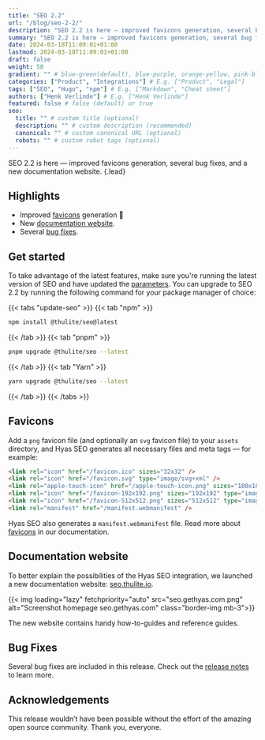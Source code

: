 ```yaml
---
title: "SEO 2.2"
url: "/blog/seo-2-2/"
description: "SEO 2.2 is here — improved favicons generation, several bug fixes, and a new documentation website."
summary: "SEO 2.2 is here — improved favicons generation, several bug fixes, and a new documentation website."
date: 2024-03-18T11:09:01+01:00
lastmod: 2024-03-18T11:09:01+01:00
draft: false
weight: 50
gradient: "" # blue-green(default), blue-purple, orange-yellow, pink-blue, or purple-orange (this setting is only relevant when "images: []")
categories: ["Product", "Integrations"] # E.g. ["Product", "Legal"]
tags: ["SEO", "Hugo", "npm"] # E.g. ["Markdown", "Cheat sheet"]
authors: ["Henk Verlinde"] # E.g. ["Henk Verlinde"]
featured: false # false (default) or true
seo:
  title: "" # custom title (optional)
  description: "" # custom description (recommended)
  canonical: "" # custom canonical URL (optional)
  robots: "" # custom robot tags (optional)
---
```


SEO 2.2 is here — improved favicons generation, several bug fixes, and a new documentation website.
{.lead}

## Highlights

- Improved [favicons](#favicons) generation 🚀
- New [documentation website](#documentation-website).
- Several [bug fixes](#bug-fixes).

## Get started

To take advantage of the latest features, make sure you're running the latest version of SEO and have updated the [parameters](https://seo.thulite.io/docs/start-here/customizing-seo/#update-parameters). You can upgrade to SEO 2.2 by running the following command for your package manager of choice:

{{< tabs "update-seo" >}}
{{< tab "npm" >}}

```bash
npm install @thulite/seo@latest
```

{{< /tab >}}
{{< tab "pnpm" >}}

```bash
pnpm upgrade @thulite/seo --latest
```

{{< /tab >}}
{{< tab "Yarn" >}}

```bash
yarn upgrade @thulite/seo --latest
```

{{< /tab >}}
{{< /tabs >}}

## Favicons

Add a `png` favicon file (and optionally an `svg` favicon file) to your `assets` directory, and Hyas SEO generates all necessary files and meta tags — for example:

```html
<link rel="icon" href="/favicon.ico" sizes="32x32" />
<link rel="icon" href="/favicon.svg" type="image/svg+xml" />
<link rel="apple-touch-icon" href="/apple-touch-icon.png" sizes="180x180" type="image/png" />
<link rel="icon" href="/favicon-192x192.png" sizes="192x192" type="image/png" />
<link rel="icon" href="/favicon-512x512.png" sizes="512x512" type="image/png" />
<link rel="manifest" href="/manifest.webmanifest" />
```

Hyas SEO also generates a `manifest.webmanifest` file. Read more about [favicons](https://seo.thulite.io/docs/built-ins/favicons/) in our documentation.

## Documentation website

To better explain the possibilities of the Hyas SEO integration, we launched a new documentation website: [seo.thulite.io](https://seo.thulite.io/).

{{< img loading="lazy" fetchpriority="auto" src="seo.gethyas.com.png" alt="Screenshot homepage seo.gethyas.com" class="border-img mb-3">}}

The new website contains handy how-to-guides and reference guides.

## Bug Fixes

Several bug fixes are included in this release. Check out the [release notes](https://github.com/thuliteio/seo/releases/tag/v2.2.0) to learn more.

## Acknowledgements

This release wouldn’t have been possible without the effort of the amazing open source community. Thank you, everyone.
